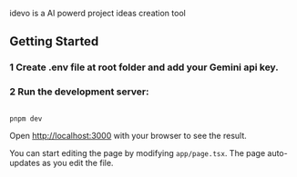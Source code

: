idevo is a AI powerd project ideas creation tool 

## Getting Started

### 1 Create .env file at root folder and add your Gemini api key.

### 2 Run the development server:

```bash

pnpm dev

```

Open [http://localhost:3000](http://localhost:3000) with your browser to see the result.

You can start editing the page by modifying `app/page.tsx`. The page auto-updates as you edit the file.